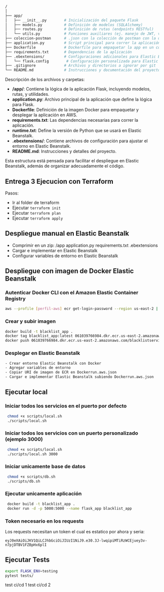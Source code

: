 ``` bash
/
│
├── app/
│   ├── __init__.py        # Inicialización del paquete Flask
│   ├── models.py          # Definición de modelos (SQLAlchemy)
│   ├── routes.py          # Definición de rutas (endpoints RESTful)
│   └── utils.py           # Funciones auxiliares (ej. manejo de JWT, validaciones)
├── coleccion-postman      # .json con la colección de postman con la documentación del API
├── application.py         # Script principal para correr la aplicación
├── Dockerfile             # Dockerfile para empaquetar la app en un contenedor
├── requirements.txt       # Dependencias de la aplicación
├── .ebextensions/         # Configuraciones adicionales para Elastic Beanstalk
│   └── flask.config        # Configuración personalizada para Elastic Beanstalk
├── .gitignore             # Archivos y directorios a ignorar por git
└── README.md              # Instrucciones y documentación del proyecto

```


Descripción de los archivos y carpetas:
- **/app/**: Contiene la lógica de la aplicación Flask, incluyendo modelos, rutas, y utilidades.
- **application.py**: Archivo principal de la aplicación que define la lógica para Flask.
- **Dockerfile**: Definición de la imagen Docker para empaquetar y desplegar la aplicación en AWS.
- **requirements.txt**: Las dependencias necesarias para correr la aplicación.
- **runtime.txt**: Define la versión de Python que se usará en Elastic Beanstalk.
- **.ebextensions/**: Contiene archivos de configuración para ajustar el entorno en Elastic Beanstalk.
- **README.md**: Instrucciones y detalles del proyecto.

Esta estructura está pensada para facilitar el despliegue en Elastic Beanstalk, además de organizar adecuadamente el código.


## Entrega 3 Ejecucion con Terraform
Pasos:
- Ir al folder de terraform
- Ejecutar ```terraform init```
- Ejecutar ```terraform plan```
- Ejecutar ```terraform apply```

## Despliegue manual en Elastic Beanstalk

- Comprimir en un zip: /app application.py requirements.txt .ebextensions
- Cargar e implementar en Elastic Beanstalk
- Configurar variables de entorno en Elastic Beanstalk

## Despliegue con imagen de Docker Elastic Beanstalk

### Autenticar Docker CLI con el Amazon Elastic Container Registry
``` bash
aws --profile [perfil-aws] ecr get-login-password --region us-east-2 | docker login --username AWS --password-stdin 061039766984.dkr.ecr.us-east-2.amazonaws.com
```

### Crear y subir imagen

``` bash
docker build -t blacklist_app .
docker tag blacklist_app:latest 061039766984.dkr.ecr.us-east-2.amazonaws.com/blacklistservice:latest
docker push 061039766984.dkr.ecr.us-east-2.amazonaws.com/blacklistservice:latest

```
### Desplegar en Elastic Beanstalk

``` bash
- Crear entorno Elastic Beanstalk con Docker
- Agregar variables de entorno
- Copiar URI de imagen de ECR en Dockerrun.aws.json
- Cargar e implementar Elastic Beanstalk subiendo Dockerrun.aws.json

```

## Ejecutar local

### Iniciar todos los servicios en el puerto por defecto
``` bash
 chmod +x scripts/local.sh
 ./scripts/local.sh

```

### Iniciar todos los servicios con un puerto personalizado (ejemplo 3000)
``` bash
 chmod +x scripts/local.sh
 ./scripts/local.sh 3000

```

### Iniciar unicamente base de datos
``` bash
 chmod +x scripts/db.sh
 ./scripts/db.sh

```

### Ejecutar unicamente aplicación

``` bash
 docker build -t blacklist_app .
 docker run -d -p 5000:5000 --name flask_app blacklist_app

```

### Token necesario en los requests

Los requests necesitan un token el cual es estatico por ahora y seria:

```
eyJ0eXAiOiJKV1QiLCJhbGciOiJIUzI1NiJ9.e30.3J-lwqipiMTiRzWCEjuey3v-n7pjDTBV1FZBpHx6plI
```

## Ejecutar Tests

``` bash
export FLASK_ENV=testing
pytest tests/
```


test ci/cd 1
test ci/cd 2


